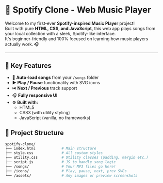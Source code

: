 # 🎵 Spotify Clone - Web Music Player

Welcome to my first-ever **Spotify-inspired Music Player** project!  
Built with pure **HTML, CSS, and JavaScript**, this web app plays songs from your local collection with a sleek, Spotify-like interface.  
It's beginner-friendly and 100% focused on learning how music players actually work. 🎧

---



## 🌟 Key Features

- 🔁 **Auto-load songs** from your `/songs` folder
- ▶️ **Play / Pause** functionality with SVG icons
- ⏭️ **Next / Previous** track support
- 🎧 **Fully responsive UI**
- ⚙️ **Built with:**
  - HTML5
  - CSS3 (with utility styling)
  - JavaScript (vanilla, no frameworks)



## 📁 Project Structure

```bash
spotify-clone/
├── index.html            # Main structure
├── style.css             # All custom styles
├── utility.css           # Utility classes (padding, margin etc.)
├── script.js             # JS to handle song logic
├── /songs/               # Your MP3 files go here!
├── /icons/               # Play, pause, next, prev SVGs
└── /assets/              # Any images or preview screenshots



